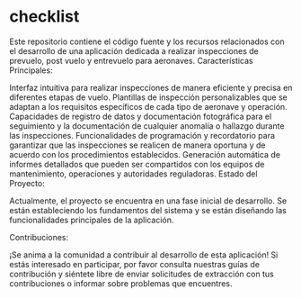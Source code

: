 # checklist
Este repositorio contiene el código fuente y los recursos relacionados con el desarrollo de una aplicación dedicada a realizar inspecciones de prevuelo, post vuelo y entrevuelo para aeronaves. 
Características Principales:

Interfaz intuitiva para realizar inspecciones de manera eficiente y precisa en diferentes etapas de vuelo.
Plantillas de inspección personalizables que se adaptan a los requisitos específicos de cada tipo de aeronave y operación.
Capacidades de registro de datos y documentación fotográfica para el seguimiento y la documentación de cualquier anomalía o hallazgo durante las inspecciones.
Funcionalidades de programación y recordatorio para garantizar que las inspecciones se realicen de manera oportuna y de acuerdo con los procedimientos establecidos.
Generación automática de informes detallados que pueden ser compartidos con los equipos de mantenimiento, operaciones y autoridades reguladoras.
Estado del Proyecto:

Actualmente, el proyecto se encuentra en una fase inicial de desarrollo. Se están estableciendo los fundamentos del sistema y se están diseñando las funcionalidades principales de la aplicación.

Contribuciones:

¡Se anima a la comunidad a contribuir al desarrollo de esta aplicación! Si estás interesado en participar, por favor consulta nuestras guías de contribución y siéntete libre de enviar solicitudes de extracción con tus contribuciones o informar sobre problemas que encuentres.
